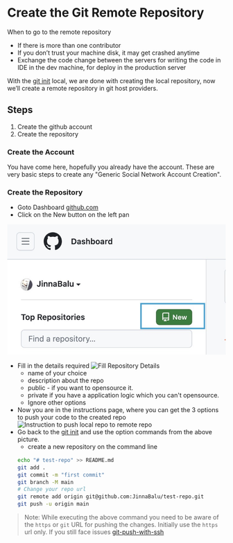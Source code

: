 # Create the Git Remote Repository

When to go to the remote repository

- If there is more than one contributor
- If you don’t trust your machine disk, it may get crashed anytime
- Exchange the code change between the servers for writing the code in IDE in the dev machine, for deploy in the production server

With the [git init](https://github.com/JinnaBalu/GitCheatSheet/blob/master/use-cases/git-init.md) local, we are done with creating the local repository, now we’ll create a remote repository in git host providers.

## Steps
1. Create the github account
2. Create the repository

### Create the Account
You have come here, hopefully you already have the account. These are very basic steps to create any "Generic Social Network Account Creation". 

### Create the Repository

- Goto Dashboard [github.com](https://github.com)
- Click on the New button on the left pan

![Create the git repository](./images/create-repo-new-button.jpg)

- Fill in the details required
![Fill Repository Details](./image/create-repository-details.jpg)
    - name of your choice
    - description about the repo 
    - public - if you want to opensource it.
    - private if you have a application logic which you can't opensource. 
    - Ignore other options
- Now you are in the instructions page, where you can get the 3 options to push your code to the created repo
![Instruction to push local repo to remote repo](./image/push-to-remote-repo.jpg)
- Go back to the  [git init](https://github.com/JinnaBalu/GitCheatSheet/blob/master/use-cases/git-init.md) and use the option commands from the above picture.
    -  create a new repository on the command line
    ```bash
    echo "# test-repo" >> README.md
    git add .
    git commit -m "first commit"
    git branch -M main
    # Change your repo url
    git remote add origin git@github.com:JinnaBalu/test-repo.git
    git push -u origin main
    ```

> Note: While executing the above command you need to be aware of the `https` or `git` URL for pushing the changes. Initially use the `https` url only. If you still face issues [git-push-with-ssh](https://github.com/JinnaBalu/GitCheatSheet/blob/master/use-cases/git-push-with-ssh.md) 